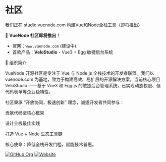 # 社区
我们正在 studio.vuenode.com 构建Vue和Node全栈工具（即将推出） 

🚀 **VueNode 社区即将推出！**
- 官网：`www.vuenode.com` (建设中)  
- 首款产品：**VeloStudio** - Vue3 + Egg 敏捷后台系统


📜 组织简介

VueNode 开源社区是专注于 Vue 与 Node.js 全栈技术的开发者联盟。我们以 vuenode.com 为基地，致力于构建高效、易扩展的开源解决方案。当前核心项目 VeloStudio ——基于 Vue3 和 Egg.js 的敏捷后台管理系统，已实现动态权限、低代码表单等企业级特性。

社区秉承 “开放协同，极速创新” 理念，诚邀开发者共同参与：

贡献代码至核心框架

设计全栈最佳实践

打造 Vue + Node 生态工具链

核心使命：降低全栈开发门槛，赋能技术普惠。

[![GitHub Org](https://img.shields.io/badge/官方组织-vuenode--official-8A2BE2?logo=github)](https://github.com/vuenode-official)
[![Website](https://img.shields.io/badge/官网-vuenode.com-42B883)](https://vuenode.com)
